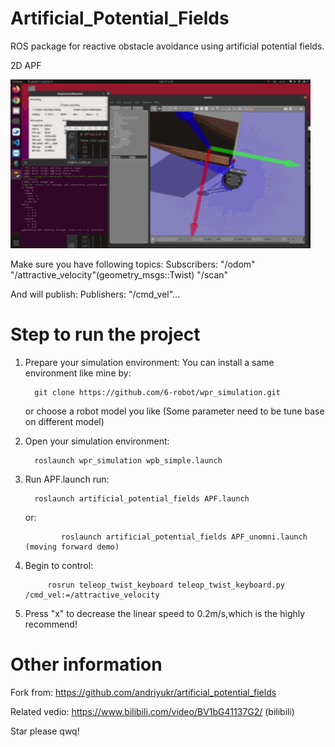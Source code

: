 # Artificial_Potential_Fields
ROS package for reactive obstacle avoidance using artificial potential fields.

2D APF

![image](https://github.com/linden713/artificial_potential_fields/blob/main/result/APF)

Make sure you have following topics:
Subscribers: "/odom" "/attractive_velocity"(geometry_msgs::Twist) "/scan"

And will publish:
Publishers: "/cmd_vel"...
# Step to run the project
1. Prepare your simulation environment:
   You can install a same environment like mine by:
   
         git clone https://github.com/6-robot/wpr_simulation.git
   
   or choose a robot model you like (Some parameter need to be tune base on different model)
   
3. Open your simulation environment:

         roslaunch wpr_simulation wpb_simple.launch

3. Run APF.launch
run:

         roslaunch artificial_potential_fields APF.launch

      or:

               roslaunch artificial_potential_fields APF_unomni.launch (moving forward demo)
      
4. Begin to control:


            rosrun teleop_twist_keyboard teleop_twist_keyboard.py /cmd_vel:=/attractive_velocity

5. Press "x" to decrease the linear speed to 0.2m/s,which is the highly recommend!

# Other information

Fork from: https://github.com/andriyukr/artificial_potential_fields

Related vedio: https://www.bilibili.com/video/BV1bG41137G2/ (bilibili)

Star please qwq!
